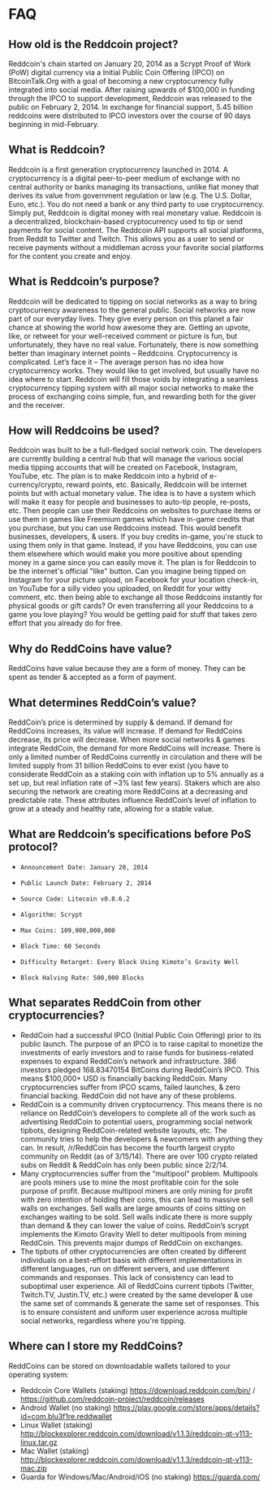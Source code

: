 # FAQ

## How old is the Reddcoin project?
Reddcoin's chain started on January 20, 2014 as a Scrypt Proof of Work (PoW) digital currency via a Initial Public Coin Offering (IPCO) on BitcoinTalk.Org with a goal of becoming a new cryptocurrency fully integrated into social media. After raising upwards of $100,000 in funding through the IPCO to support development, Reddcoin was released to the public on February 2, 2014. In exchange for financial support, 5.45 billion reddcoins were distributed to IPCO investors over the course of 90 days beginning in mid-February.

## What is Reddcoin? 
Reddcoin is a first generation cryptocurrency launched in 2014. A cryptocurrency is a digital peer-to-peer medium of exchange with no central authority or banks managing its transactions, unlike fiat money that derives its value from government regulation or law (e.g. The U.S. Dollar, Euro, etc.). You do not need a bank or any third party to use cryptocurrency.
Simply put, Reddcoin is digital money with real monetary value. Reddcoin is a decentralized, blockchain-based cryptocurrency used to tip or send payments for social content. The Reddcoin API supports all social platforms, from Reddit to Twitter and Twitch. This allows you as a user to send or receive payments without a middleman across your favorite social platforms for the content you create and enjoy.
 
## What is Reddcoin’s purpose?
Reddcoin will be dedicated to tipping on social networks as a way to bring cryptocurrency awareness to the general public. Social networks are now part of our everyday lives. They give every person on this planet a fair chance at showing the world how awesome they are. Getting an upvote, like, or retweet for your well-received comment or picture is fun, but unfortunately, they have no real value. Fortunately, there is now something better than imaginary internet points – Reddcoins.
Cryptocurrency is complicated. Let’s face it – The average person has no idea how cryptocurrency works. They would like to get involved, but usually have no idea where to start.
Reddcoin will fill those voids by integrating a seamless cryptocurrency tipping system with all major social networks to make the process of exchanging coins simple, fun, and rewarding both for the giver and the receiver.
 
## How will Reddcoins be used?
Reddcoin was built to be a full-fledged social network coin. The developers are currently building a central hub that will manage the various social media tipping accounts that will be created on Facebook, Instagram, YouTube, etc. The plan is to make Reddcoin into a hybrid of e-currency/crypto, reward points, etc. Basically, Reddcoin will be internet points but with actual monetary value.
The idea is to have a system which will make it easy for people and businesses to auto-tip people, re-posts, etc. Then people can use their Reddcoins on websites to purchase items or use them in games like Freemium games which have in-game credits that you purchase, but you can use Reddcoins instead.
This would benefit businesses, developers, & users. If you buy credits in-game, you're stuck to using them only in that game. Instead, if you have Reddcoins, you can use them elsewhere which would make you more positive about spending money in a game since you can easily move it.
The plan is for Reddcoin to be the internet's official "like" button. Can you imagine being tipped on Instagram for your picture upload, on Facebook for your location check-in, on YouTube for a silly video you uploaded, on Reddit for your witty comment, etc. then being able to exchange all those Reddcoins instantly for physical goods or gift cards? Or even transferring all your Reddcoins to a game you love playing? You would be getting paid for stuff that takes zero effort that you already do for free.

## Why do ReddCoins have value?
ReddCoins have value because they are a form of money. They can be spent as tender & accepted as a form of payment.

## What determines ReddCoin’s value?
ReddCoin’s price is determined by supply & demand. If demand for ReddCoins increases, its value will increase. If demand for ReddCoins decrease, its price will decrease. When more social networks & games integrate ReddCoin, the demand for more ReddCoins will increase. There is only a limited number of ReddCoins currently in circulation and there will be limited supply from 31 billion ReddCoins to ever exist (you have to considerate ReddCoin as a staking coin with inflation up to 5% annually as a set up, but real inflation rate of ~3% last few years). Stakers which are also securing the network are creating more ReddCoins at a decreasing and predictable rate. These attributes influence ReddCoin’s level of inflation to grow at a steady and healthy rate, allowing for a stable value.

## What are Reddcoin’s specifications before PoS protocol?
*     Announcement Date: January 20, 2014
*     Public Launch Date: February 2, 2014
*     Source Code: Litecoin v0.8.6.2
*     Algorithm: Scrypt
*     Max Coins: 109,000,000,000
*     Block Time: 60 Seconds
*     Difficulty Retarget: Every Block Using Kimoto’s Gravity Well
* 	  Block Halving Rate: 500,000 Blocks

## What separates ReddCoin from other cryptocurrencies?
* ReddCoin had a successful IPCO (Initial Public Coin Offering) prior to its public launch. The purpose of an IPCO is to raise capital to monetize the investments of early investors and to raise funds for business-related expenses to expand ReddCoin’s network and infrastructure. 386 investors pledged 168.83470154 BitCoins during ReddCoin’s IPCO. This means $100,000+ USD is financially backing ReddCoin. Many cryptocurrencies suffer from IPCO scams, failed launches, & zero financial backing. ReddCoin did not have any of these problems.
* ReddCoin is a community driven cryptocurrency. This means there is no reliance on ReddCoin’s developers to complete all of the work such as advertising ReddCoin to potential users, programming social network tipbots, designing ReddCoin-related website layouts, etc. The community tries to help the developers & newcomers with anything they can. In result, /r/ReddCoin has become the fourth largest crypto community on Reddit (as of 3/15/14). There are over 100 crypto related subs on Reddit & ReddCoin has only been public since 2/2/14.
* Many cryptocurrencies suffer from the “multipool” problem. Multipools are pools miners use to mine the most profitable coin for the sole purpose of profit. Because multipool miners are only mining for profit with zero intention of holding their coins, this can lead to massive sell walls on exchanges. Sell walls are large amounts of coins sitting on exchanges waiting to be sold. Sell walls indicate there is more supply than demand & they can lower the value of coins. ReddCoin’s scrypt implements the Kimoto Gravity Well to deter multipools from mining ReddCoin. This prevents major dumps of ReddCoin on exchanges.
* The tipbots of other cryptocurrencies are often created by different individuals on a best-effort basis with different implementations in different languages, run on different servers, and use different commands and responses. This lack of consistency can lead to suboptimal user experience. All of ReddCoins current tipbots (Twitter, Twitch.TV, Justin.TV, etc.) were created by the same developer & use the same set of commands & generate the same set of responses. This is to ensure consistent and uniform user experience across multiple social networks, regardless where you're tipping.

## Where can I store my ReddCoins?
ReddCoins can be stored on downloadable wallets tailored to your operating system:

*	Reddcoin Core Wallets (staking) https://download.reddcoin.com/bin/ / https://github.com/reddcoin-project/reddcoin/releases
*	Android Wallet (no staking) https://play.google.com/store/apps/details?id=com.blu3f1re.reddwallet
*	Linux Wallet (staking) http://blockexplorer.reddcoin.com/download/v1.1.3/reddcoin-qt-v113-linux.tar.gz
*	Mac Wallet (staking) http://blockexplorer.reddcoin.com/download/v1.1.3/reddcoin-qt-v113-mac.zip
*	Guarda for Windows/Mac/Android/iOS (no staking) https://guarda.com/


